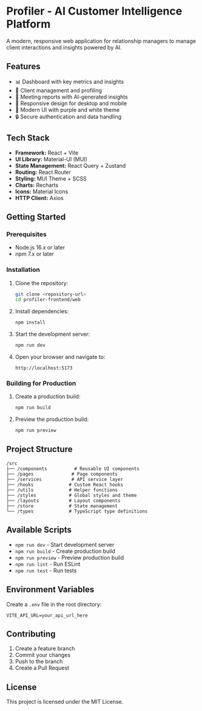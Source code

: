 # Profiler - AI Customer Intelligence Platform

A modern, responsive web application for relationship managers to manage client interactions and insights powered by AI.

## Features

- 📊 Dashboard with key metrics and insights
- 👥 Client management and profiling
- 📝 Meeting reports with AI-generated insights
- 📱 Responsive design for desktop and mobile
- 🎨 Modern UI with purple and white theme
- 🔒 Secure authentication and data handling

## Tech Stack

- **Framework:** React + Vite
- **UI Library:** Material-UI (MUI)
- **State Management:** React Query + Zustand
- **Routing:** React Router
- **Styling:** MUI Theme + SCSS
- **Charts:** Recharts
- **Icons:** Material Icons
- **HTTP Client:** Axios

## Getting Started

### Prerequisites

- Node.js 16.x or later
- npm 7.x or later

### Installation

1. Clone the repository:

   ```bash
   git clone <repository-url>
   cd profiler-frontend/web
   ```

2. Install dependencies:

   ```bash
   npm install
   ```

3. Start the development server:

   ```bash
   npm run dev
   ```

4. Open your browser and navigate to:
   ```
   http://localhost:5173
   ```

### Building for Production

1. Create a production build:

   ```bash
   npm run build
   ```

2. Preview the production build:
   ```bash
   npm run preview
   ```

## Project Structure

```
/src
├── /components          # Reusable UI components
├── /pages              # Page components
├── /services           # API service layer
├── /hooks             # Custom React hooks
├── /utils             # Helper functions
├── /styles            # Global styles and theme
├── /layouts           # Layout components
├── /store             # State management
└── /types             # TypeScript type definitions
```

## Available Scripts

- `npm run dev` - Start development server
- `npm run build` - Create production build
- `npm run preview` - Preview production build
- `npm run lint` - Run ESLint
- `npm run test` - Run tests

## Environment Variables

Create a `.env` file in the root directory:

```env
VITE_API_URL=your_api_url_here
```

## Contributing

1. Create a feature branch
2. Commit your changes
3. Push to the branch
4. Create a Pull Request

## License

This project is licensed under the MIT License.
